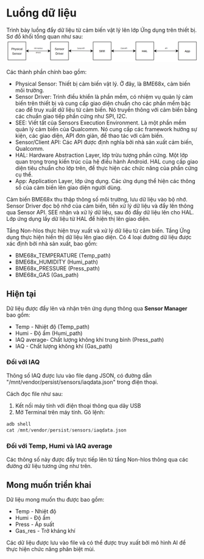 # Luồng dữ liệu
Trình bày luồng đẩy dữ liệu từ cảm biến vật lý lên lớp Ứng dụng trên thiết bị.  
Sơ đồ khối tổng quan như sau:  
![Block_diagram](/images/Data_Flow_Block_diagram_Bottom_to_Top.png)

Các thành phần chính bao gồm:
- Physical Sensor: Thiết bị cảm biến vật lý. Ở đây, là BME68x, cảm biến môi trường.
- Sensor Driver: Trình điều khiển là phần mềm, có nhiệm vụ quản lý cảm biến trên thiết bị và cung cấp giao diện chuẩn cho các phần mềm bậc cao để truy xuất dữ liệu từ cảm biến. Nó truyền thông với cảm biến bằng các chuẩn giao tiếp phần cứng như SPI, I2C.
- SEE: Viết tắt của Sensors Execution Environment. Là một phần mềm quản lý cảm biến của Qualcomm. Nó cung cấp các framework hướng sự kiện, các giao diện, API đơn giản, để thao tác với cảm biến.
- Sensor/Client API: Các API được định nghĩa bởi nhà sản xuất cảm biến, Qualcomm.
- HAL: Hardware Abstraction Layer, lớp trừu tượng phần cứng. Một lớp quan trọng trong kiến trúc của hệ điều hành Android. HAL cung cấp giao diện tiêu chuẩn cho lớp trên, để thực hiện các chức năng của phần cứng cụ thể.
- App: Application Layer, lớp ứng dụng. Các ứng dụng thể hiện các thông số của cảm biến lên giao diện người dùng.

Cảm biến BME68x thu thập thông số môi trường, lưu dữ liệu vào bộ nhớ. Sensor Driver đọc bộ nhớ của cảm biến, tiền xử lý dữ liệu và đẩy lên thông qua Sensor API. SEE nhận và xử lý dữ liệu, sau đó đẩy dữ liệu lên cho HAL. Lớp ứng dụng lấy dữ liệu từ HAL để hiện thị lên giao diện.

Tầng Non-hlos thực hiện truy xuất và xử lý dữ liệu từ cảm biến. Tầng Ứng dụng thực hiện hiển thị dữ liệu lên giao diện. Có 4 loại đường dữ liệu được xác định bởi nhà sản xuất, bao gồm:
- BME68x_TEMPERATURE (Temp_path)
- BME68x_HUMIDITY (Humi_path)
- BME68x_PRESSURE (Press_path)
- BME68x_GAS (Gas_path)
## Hiện tại
Dữ liệu được đẩy lên và nhận trên ứng dụng thông qua **Sensor Manager** bao gồm:
- Temp - Nhiệt độ (Temp_path)
- Humi - Độ ẩm (Humi_path)
- IAQ average- Chất lượng không khí trung bình (Press_path)
- IAQ - Chất lượng không khí (Gas_path)
### Đối với IAQ
Thông số IAQ được lưu vào file dạng JSON, có đường dẫn "/mnt/vendor/persist/sensors/iaqdata.json" trong điện thoại.

Cách đọc file như sau:
1. Kết nối máy tính với điện thoại thông qua dây USB
2. Mở Terminal trên máy tính. 
Gõ lệnh:
```C
adb shell
cat /mnt/vendor/persist/sensors/iaqdata.json
```
### Đối với Temp, Humi và IAQ average
Các thông số này được đẩy trực tiếp lên từ tầng Non-hlos thông qua các đường dữ liệu tương ứng như trên.
## Mong muốn triển khai
Dữ liệu mong muốn thu được bao gồm:
- Temp - Nhiệt độ
- Humi - Độ ẩm
- Press - Áp suất
- Gas_res - Trở kháng khí <br/>

Các dữ liệu được lưu vào file và có thể được truy xuất bởi mô hình AI để thực hiện chức năng phân biệt mùi.
